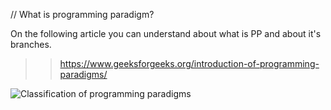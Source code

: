 

// What is programming paradigm?

On the following article you can understand about what is PP and about it's branches.
>> https://www.geeksforgeeks.org/introduction-of-programming-paradigms/

<p><img src="https://media.geeksforgeeks.org/wp-content/uploads/1-344.png" alt="Classification of programming paradigms"></p>
